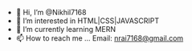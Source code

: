 - 👋 Hi, I’m @Nikhil7168
- 👀 I’m interested in HTML|CSS|JAVASCRIPT
- 🌱 I’m currently learning MERN
- 📫 How to reach me ... Email: nrai7168@gmail.com

<!---
Nikhil7168/Nikhil7168 is a ✨ special ✨ repository because its `README.md` (this file) appears on your GitHub profile.
You can click the Preview link to take a look at your changes.
--->
